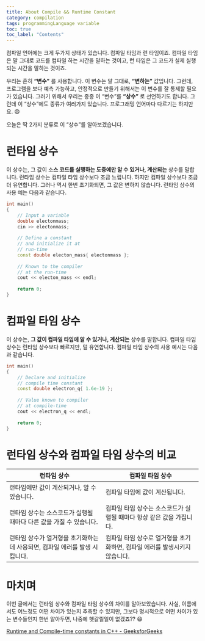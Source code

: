 ```yaml
---
title: About Compile && Runtime Constant
category: compilation
tags: programmingLanguage variable
toc: true
toc_label: "Contents"
---
```


컴파일 언어에는 크게 두가지 상태가 있습니다.
컴파일 타임과 런 타임이죠. 
컴파일 타임은 말 그대로 코드를 컴파일 하는 시간을 말하는 것이고,
런 타임은 그 코드가 실제 실행되는 시간을 말하는 것이죠.

우리는 흔히 **“변수”** 를 사용합니다. 이 변수는 말 그대로, **“변하는”** 값입니다. 그런데, 프로그램을 보다 예측 가능하고, 안정적으로 만들기 위해서는 이 변수를 잘 통제할 필요가 있습니다. 그러기 위해서 우리는 종종 이 “변수”를 **“상수”** 로 선언하기도 합니다. 그런데 이 “상수”에도 종류가 여러가지 있습니다. 프로그래밍 언어마다 다르기는 하지만요. 😄

오늘은 딱 2가지 분류로 이 “상수”를 알아보겠습니다.

# 런타임 상수

이 상수는, 그 값이 소**스 코드를 실행하는 도중에만 알 수 있거나, 계산되는** 상수를 말합니다. 
런타임 상수는 컴파일 타임 상수보다 조금 느립니다. 하지만 컴파일 상수보다 조금 더 유연합니다. 그러나 역시 한번 초기화되면, 그 값은 변하지 않습니다. 런타임 상수의 사용 예는 다음과 같습니다.

```cpp
int main()
{
    // Input a variable
    double electonmass;
    cin >> electonmass;
  
    // Define a constant
    // and initialize it at
    // run-time
    const double electon_mass{ electonmass };
  
    // Known to the compiler
    // at the run-time
    cout << electon_mass << endl;
  
    return 0;
}
```

# 컴파일 타임 상수

이 상수는, **그 값이 컴파일 타임에 알 수 있거나, 계산되는** 상수를 말합니다. 컴파일 타임 상수는 런타임 상수보다 빠르지만, 덜 유연합니다. 컴파일 타임 상수의 사용 예시는 다음과 같습니다.

```cpp
int main()
{
    // Declare and initialize
    // compile time constant
    const double electron_q{ 1.6e-19 };
  
    // Value known to compiler
    // at compile-time
    cout << electron_q << endl;
  
    return 0;
}
```

# 런타임 상수와 컴파일 타임 상수의 비교

| 런타임 상수 | 컴파일 타임 상수 |
| --- | --- |
| 런타임에만 값이 계산되거나, 알 수 있습니다. | 컴파일 타임에 값이 계산됩니다. |
| 런타임 상수는 소스코드가 실행될 때마다 다른 값을 가질 수 있습니다. | 컴파일 타임 상수는 소스코드가 실핼될 때마다 항상 같은 값을 가집니다. |
| 런타임 상수가 열거형을 초기화하는데 사용되면, 컴파일 에러를 발생 시킵니다. | 컴파일 타임 상수로 열거형을 초기화하면, 컴파일 에러를 발생시키지 않습니다. |

# 마치며

이번 글에서는 런타임 상수와 컴파일 타임 상수의 차이를 알아보았습니다. 사실, 이름에서도 어느정도 어떤 차이가 있는지 추측할 수 있지만, 그보다 명시적으로 어떤 차이가 있는 변수들인지 한번 알아두면, 나중에 헷갈릴일이 없겠죠?? 😄

[Runtime and Compile-time constants in C++ - GeeksforGeeks](https://www.geeksforgeeks.org/runtime-and-compile-time-constants-in-c/)